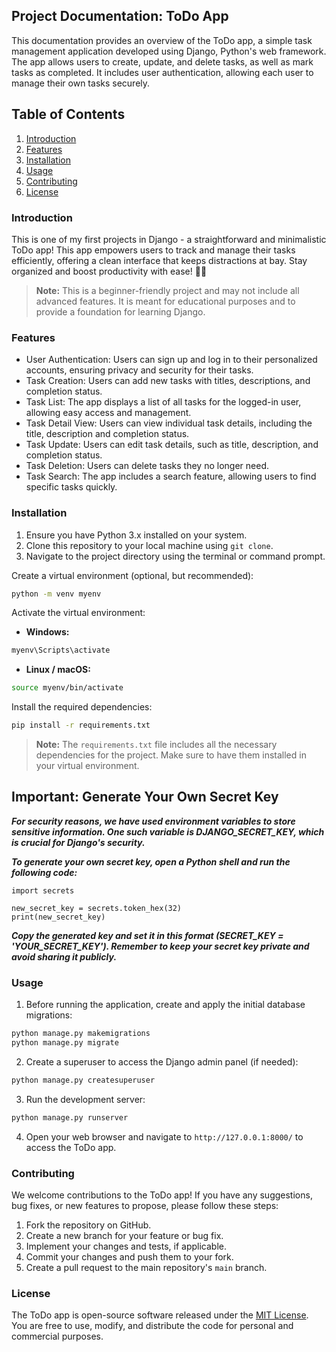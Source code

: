 ## Project Documentation: ToDo App ##

This documentation provides an overview of the ToDo app, a simple task management application developed using Django, Python's web framework. The app allows users to create, update, and delete tasks, as well as mark tasks as completed. It includes user authentication, allowing each user to manage their own tasks securely.

## Table of Contents

1. [Introduction](#introduction)
2. [Features](#features)
3. [Installation](#installation)
4. [Usage](#usage)
5. [Contributing](#contributing)
6. [License](#license)

### Introduction

This is one of my first projects in Django - a straightforward and minimalistic ToDo app! This app empowers users to track and manage their tasks efficiently, offering a clean interface that keeps distractions at bay. Stay organized and boost productivity with ease! 📝✨

> **Note:** This is a beginner-friendly project and may not include all advanced features. It is meant for educational purposes and to provide a foundation for learning Django.

### Features

- User Authentication: Users can sign up and log in to their personalized accounts, ensuring privacy and security for their tasks.
- Task Creation: Users can add new tasks with titles, descriptions, and completion status.
- Task List: The app displays a list of all tasks for the logged-in user, allowing easy access and management.
- Task Detail View: Users can view individual task details, including the title, description and completion status.
- Task Update: Users can edit task details, such as title, description, and completion status.
- Task Deletion: Users can delete tasks they no longer need.
- Task Search: The app includes a search feature, allowing users to find specific tasks quickly.

### Installation

1. Ensure you have Python 3.x installed on your system.
2. Clone this repository to your local machine using `git clone`.
3. Navigate to the project directory using the terminal or command prompt.

Create a virtual environment (optional, but recommended):

```bash
python -m venv myenv
```

Activate the virtual environment:

- **Windows:**

```bash
myenv\Scripts\activate
```

- **Linux / macOS:**

```bash
source myenv/bin/activate
```

Install the required dependencies:

```bash
pip install -r requirements.txt
```

> **Note:** The `requirements.txt` file includes all the necessary dependencies for the project. Make sure to have them installed in your virtual environment.

## Important: Generate Your Own Secret Key ##
**_For security reasons, we have used environment variables to store sensitive information. One such variable is DJANGO_SECRET_KEY, which is crucial for Django's security._**

**_To generate your own secret key, open a Python shell and run the following code:_**

```
import secrets

new_secret_key = secrets.token_hex(32)
print(new_secret_key)
```
**_Copy the generated key and set it in this format (SECRET_KEY = 'YOUR_SECRET_KEY'). Remember to keep your secret key private and avoid sharing it publicly._**

### Usage

1. Before running the application, create and apply the initial database migrations:

```bash
python manage.py makemigrations
python manage.py migrate
```

2. Create a superuser to access the Django admin panel (if needed):

```bash
python manage.py createsuperuser
```

3. Run the development server:

```bash
python manage.py runserver
```

4. Open your web browser and navigate to `http://127.0.0.1:8000/` to access the ToDo app.

### Contributing

We welcome contributions to the ToDo app! If you have any suggestions, bug fixes, or new features to propose, please follow these steps:

1. Fork the repository on GitHub.
2. Create a new branch for your feature or bug fix.
3. Implement your changes and tests, if applicable.
4. Commit your changes and push them to your fork.
5. Create a pull request to the main repository's `main` branch.

### License

The ToDo app is open-source software released under the [MIT License](https://opensource.org/licenses/MIT). You are free to use, modify, and distribute the code for personal and commercial purposes.
